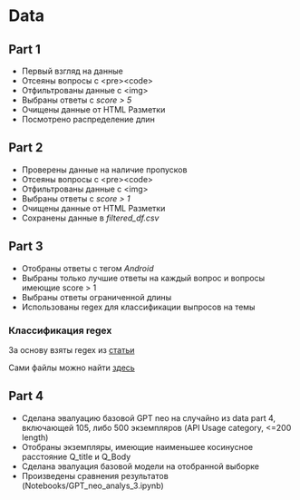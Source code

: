 # Data

## Part 1

- Первый взгляд на данные
- Отсеяны вопросы с \<pre>\<code>
- Отфильтрованы данные с \<img>
- Выбраны ответы с _score > 5_
- Очищены данные от HTML Разметки
- Посмотрено распределение длин

## Part 2

- Проверены данные на наличие пропусков
- Отсеяны вопросы с \<pre>\<code>
- Отфильтрованы данные с \<img>
- Выбраны ответы с _score > 1_
- Очищены данные от HTML Разметки
- Сохранены данные в _filtered_df.csv_

## Part 3

- Отобраны ответы с тегом _Android_
- Выбраны только лучшие ответы на каждый вопрос и вопросы имеющие score > 1
- Выбраны ответы ограниченной длины
- Использованы regex для классификации выпросов на темы

### Классификация regex

За основу взяты regex из [статьи](https://link.springer.com/article/10.1007/s10664-019-09758-x)

Сами файлы можно найти [здесь](https://figshare.com/articles/online_resource/qc_replication_package_zip/8870123/1)

## Part 4

- Сделана эвалуацию базовой GPT neo на случайно из data part 4, включающей 105, либо 500 экземпляров (API Usage category, <=200 length)
- Отобраны экземпляры, имеющие наименьшее косинусное расстояние Q_title и Q_Body
- Сделана эвалуация базовой модели на отобранной выборке
- Произведены сравнения результатов (Notebooks/GPT_neo_analys_3.ipynb)